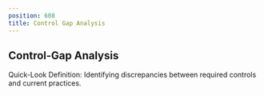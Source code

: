 ```yaml
---
position: 608
title: Control Gap Analysis
---
```


## Control-Gap Analysis

Quick-Look Definition: Identifying discrepancies between required controls and current practices.
